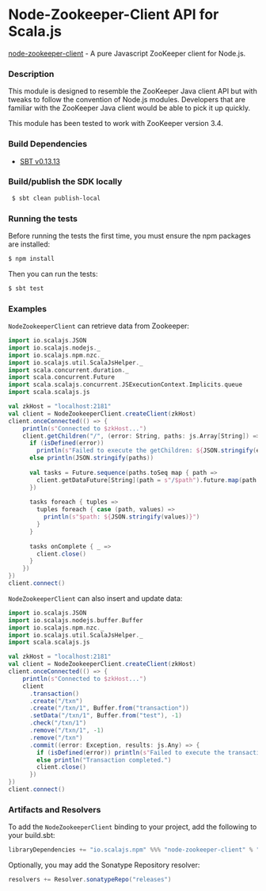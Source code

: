 Node-Zookeeper-Client API for Scala.js
================================
[node-zookeeper-client](https://www.npmjs.com/package/node-zookeeper-client) - A pure Javascript ZooKeeper client for Node.js.

### Description

This module is designed to resemble the ZooKeeper Java client API but with tweaks to follow the convention 
of Node.js modules. Developers that are familiar with the ZooKeeper Java client would be able to pick it up quickly.

This module has been tested to work with ZooKeeper version 3.4.

### Build Dependencies


* [SBT v0.13.13](http://www.scala-sbt.org/download.html)

### Build/publish the SDK locally

```bash
 $ sbt clean publish-local
```

### Running the tests

Before running the tests the first time, you must ensure the npm packages are installed:

```bash
$ npm install
```

Then you can run the tests:

```bash
$ sbt test
```

### Examples

`NodeZookeeperClient` can retrieve data from Zookeeper:

```scala
import io.scalajs.JSON
import io.scalajs.nodejs._
import io.scalajs.npm.nzc._
import io.scalajs.util.ScalaJsHelper._
import scala.concurrent.duration._
import scala.concurrent.Future
import scala.scalajs.concurrent.JSExecutionContext.Implicits.queue
import scala.scalajs.js

val zkHost = "localhost:2181"
val client = NodeZookeeperClient.createClient(zkHost)
client.onceConnected(() => {
    println(s"Connected to $zkHost...")
    client.getChildren("/", (error: String, paths: js.Array[String]) => {
      if (isDefined(error))
        println(s"Failed to execute the getChildren: ${JSON.stringify(error)}, results: ${JSON.stringify(paths)}")
      else println(JSON.stringify(paths))
    
      val tasks = Future.sequence(paths.toSeq map { path =>
        client.getDataFuture[String](path = s"/$path").future.map(path -> _)
      })
    
      tasks foreach { tuples =>
        tuples foreach { case (path, values) =>
          println(s"$path: ${JSON.stringify(values)}")
        }
      }
    
      tasks onComplete { _ =>
        client.close()
      }
    })
})
client.connect()
```

`NodeZookeeperClient` can also insert and update data:

```scala
import io.scalajs.JSON
import io.scalajs.nodejs.buffer.Buffer
import io.scalajs.npm.nzc._
import io.scalajs.util.ScalaJsHelper._
import scala.scalajs.js

val zkHost = "localhost:2181"
val client = NodeZookeeperClient.createClient(zkHost)
client.onceConnected(() => {
    println(s"Connected to $zkHost...")
    client
      .transaction()
      .create("/txn")
      .create("/txn/1", Buffer.from("transaction"))
      .setData("/txn/1", Buffer.from("test"), -1)
      .check("/txn/1")
      .remove("/txn/1", -1)
      .remove("/txn")
      .commit((error: Exception, results: js.Any) => {
        if (isDefined(error)) println(s"Failed to execute the transaction: $error, results: ${JSON.stringify(results)}")
        else println("Transaction completed.")
        client.close()
      })
})
client.connect()
```

### Artifacts and Resolvers

To add the `NodeZookeeperClient` binding to your project, add the following to your build.sbt:  

```sbt
libraryDependencies += "io.scalajs.npm" %%% "node-zookeeper-client" % "0.2.2-3"
```

Optionally, you may add the Sonatype Repository resolver:

```sbt   
resolvers += Resolver.sonatypeRepo("releases") 
```